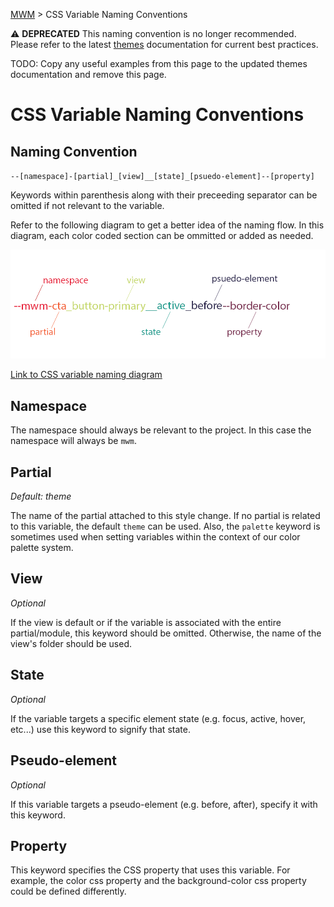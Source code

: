 [MWM](README.md) > CSS Variable Naming Conventions

:warning: **DEPRECATED** This naming convention is no longer recommended. Please refer to the latest [themes](./themes.md) documentation for current best practices.

TODO: Copy any useful examples from this page to the updated themes documentation and remove this page.

# CSS Variable Naming Conventions

## Naming Convention

`--[namespace]-[partial]_[view]__[state]_[psuedo-element]--[property]`

Keywords within parenthesis along with their preceeding separator can be omitted if not relevant to the variable.

Refer to the following diagram to get a better idea of the naming flow. In this diagram, each color coded section can be ommitted or added as needed.

<img src="./images/css-variable-naming.png">

[Link to CSS variable naming diagram](./images/css-variable-naming.png)

## Namespace

The namespace should always be relevant to the project. In this case the namespace will always be `mwm`.

## Partial

_Default: theme_

The name of the partial attached to this style change. If no partial is related to this variable, the default `theme` can be used. Also, the `palette` keyword is sometimes used when setting variables within the context of our color palette system.

## View

_Optional_

If the view is default or if the variable is associated with the entire partial/module, this keyword should be omitted. Otherwise, the name of the view's folder should be used.

## State

_Optional_

If the variable targets a specific element state (e.g. focus, active, hover, etc...) use this keyword to signify that state.

## Pseudo-element

_Optional_

If this variable targets a pseudo-element (e.g. before, after), specify it with this keyword.

## Property

This keyword specifies the CSS property that uses this variable. For example, the color css property and the background-color css property could be defined differently.
